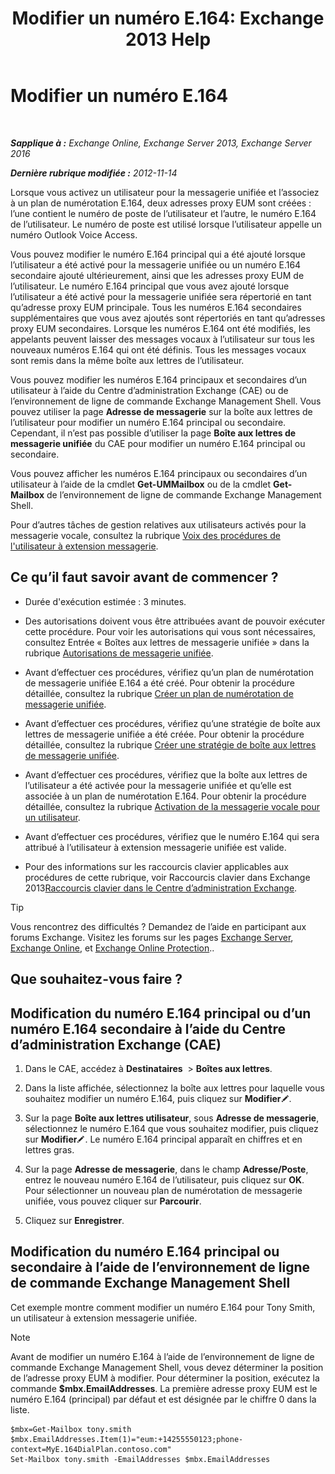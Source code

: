 ﻿---
title: 'Modifier un numéro E.164: Exchange 2013 Help'
TOCTitle: Modifier un numéro E.164
ms:assetid: 2a3da11b-bb9b-4d4d-9238-6a1a47ef63f2
ms:mtpsurl: https://technet.microsoft.com/fr-fr/library/Dd335162(v=EXCHG.150)
ms:contentKeyID: 50555363
ms.date: 05/23/2018
mtps_version: v=EXCHG.150
ms.translationtype: MT
---

# Modifier un numéro E.164

 

_**Sapplique à :** Exchange Online, Exchange Server 2013, Exchange Server 2016_

_**Dernière rubrique modifiée :** 2012-11-14_

Lorsque vous activez un utilisateur pour la messagerie unifiée et l’associez à un plan de numérotation E.164, deux adresses proxy EUM sont créées : l’une contient le numéro de poste de l’utilisateur et l’autre, le numéro E.164 de l’utilisateur. Le numéro de poste est utilisé lorsque l’utilisateur appelle un numéro Outlook Voice Access.

Vous pouvez modifier le numéro E.164 principal qui a été ajouté lorsque l’utilisateur a été activé pour la messagerie unifiée ou un numéro E.164 secondaire ajouté ultérieurement, ainsi que les adresses proxy EUM de l’utilisateur. Le numéro E.164 principal que vous avez ajouté lorsque l’utilisateur a été activé pour la messagerie unifiée sera répertorié en tant qu’adresse proxy EUM principale. Tous les numéros E.164 secondaires supplémentaires que vous avez ajoutés sont répertoriés en tant qu’adresses proxy EUM secondaires. Lorsque les numéros E.164 ont été modifiés, les appelants peuvent laisser des messages vocaux à l’utilisateur sur tous les nouveaux numéros E.164 qui ont été définis. Tous les messages vocaux sont remis dans la même boîte aux lettres de l’utilisateur.

Vous pouvez modifier les numéros E.164 principaux et secondaires d’un utilisateur à l’aide du Centre d’administration Exchange (CAE) ou de l’environnement de ligne de commande Exchange Management Shell. Vous pouvez utiliser la page **Adresse de messagerie** sur la boîte aux lettres de l’utilisateur pour modifier un numéro E.164 principal ou secondaire. Cependant, il n’est pas possible d’utiliser la page **Boîte aux lettres de messagerie unifiée** du CAE pour modifier un numéro E.164 principal ou secondaire.

Vous pouvez afficher les numéros E.164 principaux ou secondaires d’un utilisateur à l’aide de la cmdlet **Get-UMMailbox** ou de la cmdlet **Get-Mailbox** de l’environnement de ligne de commande Exchange Management Shell.

Pour d’autres tâches de gestion relatives aux utilisateurs activés pour la messagerie vocale, consultez la rubrique [Voix des procédures de l'utilisateur à extension messagerie](https://docs.microsoft.com/fr-fr/exchange/voice-mail-unified-messaging/set-up-voice-mail/voice-mail-enabled-user-procedures).

## Ce qu’il faut savoir avant de commencer ?

  - Durée d'exécution estimée : 3 minutes.

  - Des autorisations doivent vous être attribuées avant de pouvoir exécuter cette procédure. Pour voir les autorisations qui vous sont nécessaires, consultez Entrée « Boîtes aux lettres de messagerie unifiée » dans la rubrique [Autorisations de messagerie unifiée](unified-messaging-permissions-exchange-2013-help.md).

  - Avant d’effectuer ces procédures, vérifiez qu’un plan de numérotation de messagerie unifiée E.164 a été créé. Pour obtenir la procédure détaillée, consultez la rubrique [Créer un plan de numérotation de messagerie unifiée](https://docs.microsoft.com/fr-fr/exchange/voice-mail-unified-messaging/connect-voice-mail-system/create-um-dial-plan).

  - Avant d’effectuer ces procédures, vérifiez qu’une stratégie de boîte aux lettres de messagerie unifiée a été créée. Pour obtenir la procédure détaillée, consultez la rubrique [Créer une stratégie de boîte aux lettres de messagerie unifiée](create-a-um-mailbox-policy-exchange-2013-help.md).

  - Avant d’effectuer ces procédures, vérifiez que la boîte aux lettres de l’utilisateur a été activée pour la messagerie unifiée et qu’elle est associée à un plan de numérotation E.164. Pour obtenir la procédure détaillée, consultez la rubrique [Activation de la messagerie vocale pour un utilisateur](https://docs.microsoft.com/fr-fr/exchange/voice-mail-unified-messaging/set-up-voice-mail/enable-a-user-for-voice-mail).

  - Avant d’effectuer ces procédures, vérifiez que le numéro E.164 qui sera attribué à l’utilisateur à extension messagerie unifiée est valide.

  - Pour des informations sur les raccourcis clavier applicables aux procédures de cette rubrique, voir Raccourcis clavier dans Exchange 2013[Raccourcis clavier dans le Centre d’administration Exchange](keyboard-shortcuts-in-the-exchange-admin-center-exchange-online-protection-help.md).

> [!TIP]
> Vous rencontrez des difficultés ? Demandez de l’aide en participant aux forums Exchange. Visitez les forums sur les pages <a href="https://go.microsoft.com/fwlink/p/?linkid=60612">Exchange Server</a>, <a href="https://go.microsoft.com/fwlink/p/?linkid=267542">Exchange Online</a>, et <a href="https://go.microsoft.com/fwlink/p/?linkid=285351">Exchange Online Protection</a>..


## Que souhaitez-vous faire ?

## Modification du numéro E.164 principal ou d’un numéro E.164 secondaire à l’aide du Centre d’administration Exchange (CAE)

1.  Dans le CAE, accédez à **Destinataires**  \> **Boîtes aux lettres**.

2.  Dans la liste affichée, sélectionnez la boîte aux lettres pour laquelle vous souhaitez modifier un numéro E.164, puis cliquez sur **Modifier**![Icône Modifier](images/Bb124582.6f53ccb2-1f13-4c02-bea0-30690e6ea71d(EXCHG.150).gif "Icône Modifier").

3.  Sur la page **Boîte aux lettres utilisateur**, sous **Adresse de messagerie**, sélectionnez le numéro E.164 que vous souhaitez modifier, puis cliquez sur **Modifier**![Icône Modifier](images/Bb124582.6f53ccb2-1f13-4c02-bea0-30690e6ea71d(EXCHG.150).gif "Icône Modifier"). Le numéro E.164 principal apparaît en chiffres et en lettres gras.

4.  Sur la page **Adresse de messagerie**, dans le champ **Adresse/Poste**, entrez le nouveau numéro E.164 de l’utilisateur, puis cliquez sur **OK**. Pour sélectionner un nouveau plan de numérotation de messagerie unifiée, vous pouvez cliquer sur **Parcourir**.

5.  Cliquez sur **Enregistrer**.

## Modification du numéro E.164 principal ou secondaire à l’aide de l’environnement de ligne de commande Exchange Management Shell

Cet exemple montre comment modifier un numéro E.164 pour Tony Smith, un utilisateur à extension messagerie unifiée.

> [!NOTE]
> Avant de modifier un numéro E.164 à l’aide de l’environnement de ligne de commande Exchange Management Shell, vous devez déterminer la position de l’adresse proxy EUM à modifier. Pour déterminer la position, exécutez la commande <strong>$mbx.EmailAddresses</strong>. La première adresse proxy EUM est le numéro E.164 (principal) par défaut et est désignée par le chiffre 0 dans la liste.


    $mbx=Get-Mailbox tony.smith
    $mbx.EmailAddresses.Item(1)="eum:+14255550123;phone-context=MyE.164DialPlan.contoso.com"
    Set-Mailbox tony.smith -EmailAddresses $mbx.EmailAddresses

